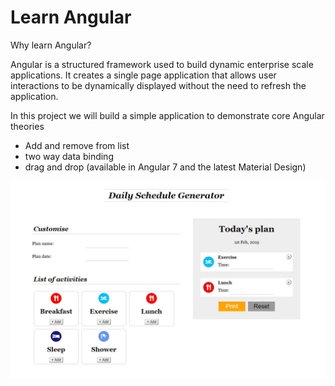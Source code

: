 # Learn Angular

Why learn Angular?

Angular is a structured framework used to build dynamic enterprise scale applications. It creates a single page application that allows user interactions to be dynamically displayed without the need to refresh the application.

In this project we will build a simple application to demonstrate core Angular theories

* Add and remove from list
* two way data binding
* drag and drop \(available in Angular 7 and the latest Material Design\)

![](.gitbook/assets/dailyschedule.JPG)

